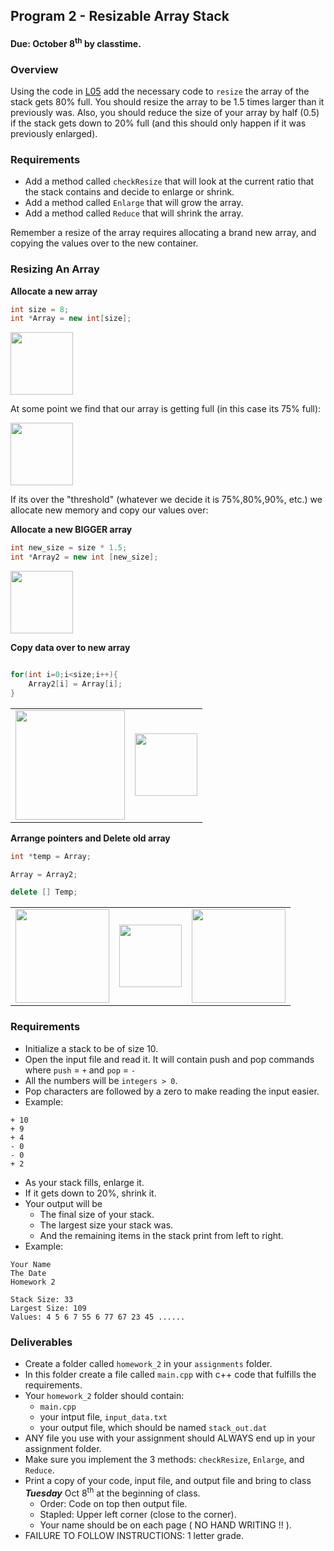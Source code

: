 ## Program 2 - Resizable Array Stack
#### Due: October 8<sup>th</sup> by classtime.



### Overview

Using the code in [L05](../../Lectures/L05/README.md) add the necessary code to `resize` the array of the stack gets 80% full. You should resize the array to be 1.5 times larger than it previously was. Also, you should reduce the size of your array by half (0.5) if the stack gets down to 20% full (and this should only happen if it was previously enlarged).

### Requirements

- Add a method called `checkResize` that will look at the current ratio that the stack contains and decide to enlarge or shrink.
- Add a method called `Enlarge` that will grow the array. 
- Add a method called `Reduce` that will shrink the array.

Remember a resize of the array requires allocating a brand new array, and copying the values over to the new container.

### Resizing An Array

**Allocate a new array**
```cpp
int size = 8;
int *Array = new int[size];
```

<img src="http://cs.msutexas.edu/~griffin/zcloud/zcloud-files/array_resizing_1b.png" width="100">


At some point we find that our array is getting full (in this case its 75% full):

<img src="http://cs.msutexas.edu/~griffin/zcloud/zcloud-files/array_resizing_2b.png" width="100">

If its over the "threshold" (whatever we decide it is 75%,80%,90%, etc.) we allocate new memory and copy our values over:

**Allocate a new BIGGER array**
```cpp
int new_size = size * 1.5;
int *Array2 = new int [new_size];

```

<img src="http://cs.msutexas.edu/~griffin/zcloud/zcloud-files/array_resizing_5b.png" width="100">


**Copy data over to new array**
```cpp

for(int i=0;i<size;i++){
    Array2[i] = Array[i];
}
```

|                                                                                       |                                                                                       |
| :-----------------------------------------------------------------------------------: | :-----------------------------------------------------------------------------------: |
| <img src="http://cs.msutexas.edu/~griffin/zcloud/zcloud-files/array_resizing_3b.png" width="175"> | <img src="http://cs.msutexas.edu/~griffin/zcloud/zcloud-files/array_resizing_4b.png" width="100"> |


**Arrange pointers and Delete old array**
```cpp
int *temp = Array;

Array = Array2;

delete [] Temp;
```

|                                                                                       |                                                                                       |                                                                                      |
| :-----------------------------------------------------------------------------------: | :-----------------------------------------------------------------------------------: |:-----------------------------------------------------------------------------------: |
| <img src="http://cs.msutexas.edu/~griffin/zcloud/zcloud-files/array_resizing_6b.png" width="150"> | <img src="http://cs.msutexas.edu/~griffin/zcloud/zcloud-files/array_resizing_7b.png" width="100"> | <img src="http://cs.msutexas.edu/~griffin/zcloud/zcloud-files/array_resizing_8b.png" width="150"> |

### Requirements

- Initialize a stack to be of size 10.
- Open the input file and read it. It will contain push and pop commands where `push` = `+` and `pop` = `-`
- All the numbers will be `integers > 0`. 
- Pop characters are followed by a zero to make reading the input easier. 
- Example:

```
+ 10
+ 9 
+ 4
- 0
- 0
+ 2
```

- As your stack fills, enlarge it.
- If it gets down to 20%, shrink it.
- Your output will be
  - The final size of your stack. 
  - The largest size your stack was.
  - And the remaining items in the stack print from left to right.
- Example:

```
Your Name
The Date
Homework 2

Stack Size: 33
Largest Size: 109
Values: 4 5 6 7 55 6 77 67 23 45 ......
```


### Deliverables

- Create a folder called `homework_2` in your `assignments` folder.
- In this folder create a file called `main.cpp` with c++ code that fulfills the requirements.
- Your `homework_2` folder should contain:
    - `main.cpp` 
    - your intput file, `input_data.txt`
    - your output file, which should be named `stack_out.dat`
- ANY file you use with your assignment should ALWAYS end up in your assignment folder. 
- Make sure you implement the 3 methods: `checkResize`, `Enlarge`, and `Reduce`.
- Print a copy of your code, input file, and output file and bring to class ___Tuesday___ Oct 8<sup>th</sup> at the beginning of class.
  - Order: Code on top then output file. 
  - Stapled: Upper left corner (close to the corner).
  - Your name should be on each page ( NO HAND WRITING !!  ).
- FAILURE TO FOLLOW INSTRUCTIONS: 1 letter grade. 
